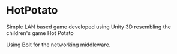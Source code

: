 HotPotato
=========

Simple LAN based game developed using Unity 3D resembling the children's game Hot Potato

Using [Bolt](http://www.boltengine.com/) for the networking middleware.